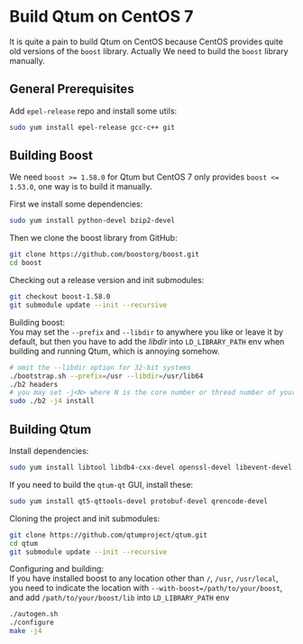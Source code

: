 # Build Qtum on CentOS 7

It is quite a pain to build Qtum on CentOS because CentOS provides quite old versions of the `boost` library. Actually We need to build the `boost` library manually.

## General Prerequisites

Add `epel-release` repo and install some utils:

```bash
sudo yum install epel-release gcc-c++ git
```

## Building Boost

We need `boost >= 1.58.0` for Qtum but CentOS 7 only provides `boost <= 1.53.0`, one way is to build it manually.

First we install some dependencies:

```bash
sudo yum install python-devel bzip2-devel
```

Then we clone the boost library from GitHub:

```bash
git clone https://github.com/boostorg/boost.git
cd boost
```

Checking out a release version and init submodules:

```bash
git checkout boost-1.58.0
git submodule update --init --recursive
```

Building boost:  
You may set the `--prefix` and `--libdir` to anywhere you like or leave it by default, but then you have to add the *libdir* into `LD_LIBRARY_PATH` env when building and running Qtum, which is annoying somehow.

```bash
# omit the --libdir option for 32-bit systems
./bootstrap.sh --prefix=/usr --libdir=/usr/lib64
./b2 headers
# you may set -j<N> where N is the core number or thread number of your CPU.
sudo ./b2 -j4 install
```

## Building Qtum

Install dependencies:

```bash
sudo yum install libtool libdb4-cxx-devel openssl-devel libevent-devel
```

If you need to build the `qtum-qt` GUI, install these:

```bash
sudo yum install qt5-qttools-devel protobuf-devel qrencode-devel
```

Cloning the project and init submodules:

```bash
git clone https://github.com/qtumproject/qtum.git
cd qtum
git submodule update --init --recursive
```

Configuring and building:  
If you have installed boost to any location other than `/`, `/usr`, `/usr/local`, you need to indicate the location with `--with-boost=/path/to/your/boost`, and add `/path/to/your/boost/lib` into `LD_LIBRARY_PATH` env

```bash
./autogen.sh
./configure
make -j4
```

